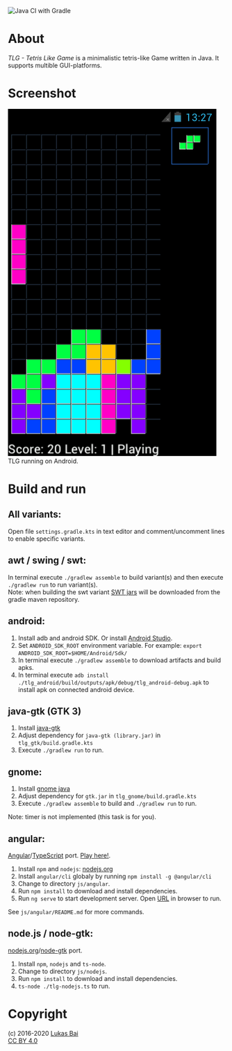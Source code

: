 ![Java CI with Gradle](https://github.com/bailuk/TLG/workflows/Java%20CI%20with%20Gradle/badge.svg)
# About
*TLG - Tetris Like Game* is a minimalistic tetris-like Game written in Java. It supports multible GUI-platforms.
    
# Screenshot
![TLG running on Android](screenshot.png)  
TLG running on Android.

# Build and run
## All variants:
Open file `settings.gradle.kts` in text editor and comment/uncomment lines to enable specific variants.

## awt / swing / swt:
In terminal execute `./gradlew assemble` to build variant(s) and then execute `./gradlew run` to run variant(s).  
Note: when building the swt variant [SWT jars](https://plugins.gradle.org/plugin/com.diffplug.gradle.swt.nativedeps) will be downloaded from the gradle maven repository.

## android:
1. Install adb and android SDK. Or install [Android Studio](https://developer.android.com/studio/).
2. Set `ANDROID_SDK_ROOT` environment variable. For example: `export ANDROID_SDK_ROOT=$HOME/Android/Sdk/`
3. In terminal execute `./gradlew assemble` to download artifacts and build apks.
4. In terminal execute `adb install ./tlg_android/build/outputs/apk/debug/tlg_android-debug.apk` to install apk on connected android device.

## java-gtk (GTK 3)
1. Install [java-gtk](https://github.com/bailuk/java-gtk)
2. Adjust dependency for `java-gtk (library.jar)` in `tlg_gtk/build.gradle.kts`
3. Execute `./gradlew run` to run. 

## gnome:
1. Install [gnome java](http://java-gnome.sourceforge.net/)
2. Adjust dependency for `gtk.jar` in `tlg_gnome/build.gradle.kts`
3. Execute `./gradlew assemble` to build and `./gradlew run` to run.

Note: timer is not implemented (this task is for you).

## angular:
[Angular](https://angular.io/)/[TypeScript](https://www.typescriptlang.org/) port. [Play here!](https://bailu.ch/tlg/). 
1. Install `npm` and `nodejs`: [nodejs.org](https://nodejs.org)
2. Install `angular/cli` globaly by running `npm install -g @angular/cli`
3. Change to directory `js/angular`.
4. Run `npm install` to download and install dependencies.
5. Run `ng serve` to start development server. Open [URL](http://localhost:4200/) in browser to run.

See `js/angular/README.md` for more commands.


## node.js / node-gtk:
[nodejs.org](https://nodejs.org)/[node-gtk](https://www.npmjs.com/package/node-gtk) port.
1. Install `npm`, `nodejs` and `ts-node`.
2. Change to directory `js/nodejs`.
3. Run `npm install` to download and install dependencies.
4. `ts-node ./tlg-nodejs.ts` to run.


# Copyright
(c) 2016-2020 [Lukas Bai](mailto:bailu@bailu.ch)  
[CC BY 4.0](http://creativecommons.org/licenses/by/4.0/)

